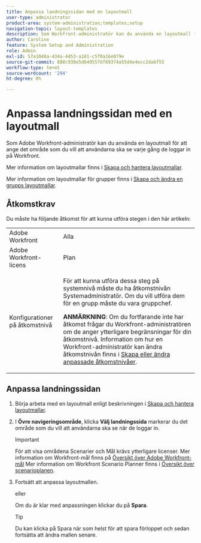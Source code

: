 ```yaml
---
title: Anpassa landningssidan med en layoutmall
user-type: administrator
product-area: system-administration;templates;setup
navigation-topic: layout-templates
description: Som Workfront-administratör kan du använda en layoutmall för att ange det område som du vill att användarna ska se varje gång de loggar in på Workfront.
author: Caroline
feature: System Setup and Administration
role: Admin
exl-id: 57a1046a-434a-4453-a101-c5f0a16e079e
source-git-commit: 888c938e5d649557df69374a55d4e4ecc2da6f55
workflow-type: tm+mt
source-wordcount: '294'
ht-degree: 0%

---
```


# Anpassa landningssidan med en layoutmall

Som Adobe Workfront-administratör kan du använda en layoutmall för att ange det område som du vill att användarna ska se varje gång de loggar in på Workfront.

Mer information om layoutmallar finns i [Skapa och hantera layoutmallar](../../../administration-and-setup/customize-workfront/use-layout-templates/create-and-manage-layout-templates.md).

Mer information om layoutmallar för grupper finns i [Skapa och ändra en grupps layoutmallar](../../../administration-and-setup/manage-groups/work-with-group-objects/create-and-modify-a-groups-layout-templates.md).

## Åtkomstkrav

Du måste ha följande åtkomst för att kunna utföra stegen i den här artikeln:

<table style="table-layout:auto"> 
 <col> 
 <col> 
 <tbody> 
  <tr> 
   <td role="rowheader">Adobe Workfront</td> 
   <td>Alla</td> 
  </tr> 
  <tr> 
   <td role="rowheader">Adobe Workfront-licens</td> 
   <td>Plan</td> 
  </tr> 
  <tr> 
   <td role="rowheader">Konfigurationer på åtkomstnivå</td> 
   <td> <p>För att kunna utföra dessa steg på systemnivå måste du ha åtkomstnivån Systemadministratör.
Om du vill utföra dem för en grupp måste du vara gruppchef.</p> <p><b>ANMÄRKNING</b>: Om du fortfarande inte har åtkomst frågar du Workfront-administratören om de anger ytterligare begränsningar för din åtkomstnivå. Information om hur en Workfront-administratör kan ändra åtkomstnivån finns i <a href="../../../administration-and-setup/add-users/configure-and-grant-access/create-modify-access-levels.md" class="MCXref xref">Skapa eller ändra anpassade åtkomstnivåer</a>.</p> </td> 
  </tr> 
 </tbody> 
</table>

## Anpassa landningssidan

1. Börja arbeta med en layoutmall enligt beskrivningen i [Skapa och hantera layoutmallar](../../../administration-and-setup/customize-workfront/use-layout-templates/create-and-manage-layout-templates.md).
1. I **Övre navigeringsområde**, klicka **Välj landningssida** markerar du det område som du vill att användarna ska se när de loggar in.

   >[!IMPORTANT]
   >
   >För att visa områdena Scenarier och Mål krävs ytterligare licenser. Mer information om Workfront-mål finns på [Översikt över Adobe Workfront-mål](../../../workfront-goals/goal-management/wf-goals-overview.md) Mer information om Workfront Scenario Planner finns i [Översikt över scenarioplanen](../../../scenario-planner/scenario-planner-overview.md).

1. Fortsätt att anpassa layoutmallen.

   eller

   Om du är klar med anpassningen klickar du på **Spara**.

   >[!TIP]
   >
   >Du kan klicka på Spara när som helst för att spara förloppet och sedan fortsätta att ändra mallen senare.
